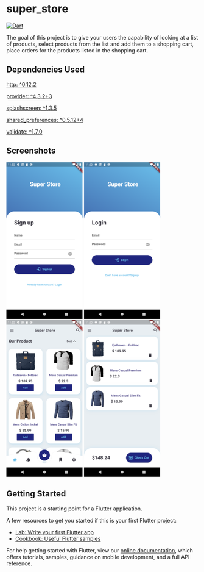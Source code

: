 # super_store
[![Dart](https://github.com/Siddhant356/super_store/actions/workflows/dart.yml/badge.svg)](https://github.com/Siddhant356/super_store/actions/workflows/dart.yml)

The goal of this project is to give your users the capability of looking at a list of products, select products from the list and add them to a shopping cart, place orders for the products listed in the shopping cart. 

## Dependencies Used
  [http: ^0.12.2](https://pub.dev/packages/http)
  
  [provider: ^4.3.2+3](https://pub.dev/packages/provider)
  
  [splashscreen: ^1.3.5](https://pub.dev/packages/splashscreen)
  
  [shared_preferences: ^0.5.12+4](https://pub.dev/packages/shared_preferences)
  
  [validate: ^1.7.0](https://pub.dev/packages/validate)
 
## Screenshots
<img src = "https://github.com/Siddhant356/super_store/blob/master/screenshots/Screenshot_1610208437.png" width ="200" title="Signup"/>  <img src = "https://github.com/Siddhant356/super_store/blob/master/screenshots/Screenshot_1610208441.png" width ="200" title="Login"/>  <img src = "https://github.com/Siddhant356/super_store/blob/master/screenshots/Screenshot_1610208335.png" width ="200" title="Dashboard"/>  <img src = "https://github.com/Siddhant356/super_store/blob/master/screenshots/Screenshot_1610209788.png" width ="200" title="Cart"/>  

## Getting Started

This project is a starting point for a Flutter application.

A few resources to get you started if this is your first Flutter project:

- [Lab: Write your first Flutter app](https://flutter.dev/docs/get-started/codelab)
- [Cookbook: Useful Flutter samples](https://flutter.dev/docs/cookbook)

For help getting started with Flutter, view our
[online documentation](https://flutter.dev/docs), which offers tutorials,
samples, guidance on mobile development, and a full API reference.
